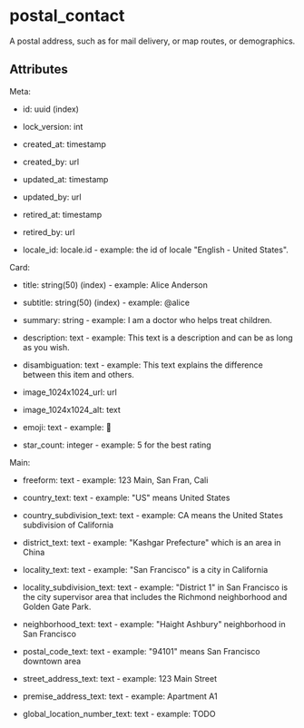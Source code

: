 # postal_contact


A postal address, such as for mail delivery, or map routes, or demographics.


## Attributes

Meta:

  * id: uuid (index)

  * lock_version: int

  * created_at: timestamp

  * created_by: url

  * updated_at: timestamp

  * updated_by: url

  * retired_at: timestamp

  * retired_by: url

  * locale_id: locale.id - example: the id of locale "English - United States".

Card:

  * title: string(50) (index) - example: Alice Anderson

  * subtitle: string(50) (index) - example: @alice

  * summary: string - example: I am a doctor who helps treat children.

  * description: text - example: This text is a description and can be as long as you wish.

  * disambiguation: text - example: This text explains the difference between this item and others.

  * image_1024x1024_url: url

  * image_1024x1024_alt: text

  * emoji: text - example: 🚀

  * star_count: integer - example: 5 for the best rating

Main:

  * freeform: text - example: 123 Main, San Fran, Cali

  * country_text: text - example: "US" means United States

  * country_subdivision_text: text - example: CA means the United States subdivision of California

  * district_text: text - example: "Kashgar Prefecture" which is an area in China

  * locality_text: text - example: "San Francisco" is a city in California

  * locality_subdivision_text: text - example: "District 1" in San Francisco is the city supervisor area that includes the Richmond neighborhood and Golden Gate Park.

  * neighborhood_text: text - example: "Haight Ashbury" neighborhood in San Francisco

  * postal_code_text: text - example: "94101" means San Francisco downtown area

  * street_address_text: text - example: 123 Main Street

  * premise_address_text: text - example: Apartment A1

  * global_location_number_text: text - example: TODO

